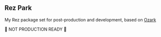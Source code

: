 ## Rez Park

My Rez package set for post-production and development, based on [Ozark](https://github.com/davidlatwe/rez-ozark)

🚧 NOT PRODUCTION READY 🚧 
